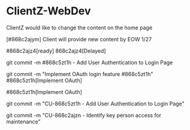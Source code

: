 # ClientZ-WebDev
ClientZ would like to change the content on the home page

[#868c2ajym] Client will provide new content by EOW 1/27

#868c2ajz4[ready]
868c2ajz4[Delayed]


git commit -m #868c5zt1h - Add User Authentication to Login Page

git commit -m "Implement OAuth login feature #868c5zt1h"
#868c5zt1h[Implement OAuth]

#868c5zt1h[Implement OAuth]

git commit -m "CU-868c5zt1h - Add User Authentication to Login Page"

git commit -m "CU-868c2ajzn - Identify key person access for maintenance"

